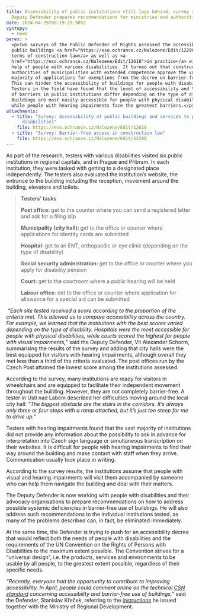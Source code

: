 ```yaml
---
title: Accessibility of public institutions still lags behind, survey shows.
  Deputy Defender prepares recommendations for ministries and authorities
date: 2024-04-29T08:19:29.905Z
vystupy:
  - news
perex: >
  <p>Two surveys of the Public Defender of Rights assessed the accessibility of
  public buildings <a href="https://eso.ochrance.cz/Nalezene/Edit/12290">in
  terms of construction law</a> as well as <a
  href="https://eso.ochrance.cz/Nalezene/Edit/12618">in practice</a> with the
  help of people with various disabilities. It turned out that construction
  authorities of municipalities with extended competence approve the vast
  majority of applications for exemptions from the decree on barrier-free use.
  This can hinder the accessibility of buildings for people with disabilities.
  Testers in the field have found that the level of accessibility and the number
  of barriers in public institutions differ depending on the type of disability.
  Buildings are most easily accessible for people with physical disabilities,
  while people with hearing impairments face the greatest barriers.</p>
attachments:
  - title: "Survey: Accessibility of public buildings and services to people with
      disabilities"
    file: https://eso.ochrance.cz/Nalezene/Edit/12618
  - title: "Survey: Barrier-free access in construction law"
    file: https://eso.ochrance.cz/Nalezene/Edit/12290
---
```

<p>As part of the research, testers with various disabilities visited six public institutions in regional capitals, and in Prague and Příbram. In each institution, they were tasked with getting to a designated place independently. The testers also evaluated the institution&rsquo;s website, the entrance to the building including the reception, movement around the building, elevators and toilets.</p>

<blockquote>
<p><strong>Testers&rsquo; tasks</strong></p>

<p><strong>Post office: </strong>get to the counter where you can send a registered letter and ask for a filing slip</p>

<p><strong>Municipality (city hall): </strong>get to the office or counter where applications for identity cards are submitted</p>

<p><strong>Hospital: </strong>get to an ENT, orthopaedic or eye clinic (depending on the type of disability)</p>

<p><strong>Social security administration: </strong>get to the office or counter where you apply for disability pension</p>

<p><strong>Court: </strong>get to the courtroom where a public hearing will be held</p>

<p><strong>Labour office</strong>: det to the office or counter where application for allowance for a special aid can be submitted</p>
</blockquote>

<p><em>&nbsp;&ldquo;Each site tested received a score according to the proportion of the criteria met. This allowed us to compare accessibility across the country. For example, we learned that the institutions with the best scores varied depending on the type of disability. Hospitals were the most accessible for people with physical disabilities, while courts scored the highest for people with visual impairments,&rdquo; </em>said the Deputy Defender, Vít Alexander Schorm, summarising the results of the survey and adding that city halls were the best equipped for visitors with hearing impairments, although overall they met less than a third of the criteria evaluated. The post offices run by the Czech Post attained the lowest score among the institutions assessed.</p>

<p>According to the survey, many institutions are ready for visitors in wheelchairs and are equipped to facilitate their independent movement throughout the building. However, they are not completely barrier-free.<em> </em>A tester in Ústí nad Labem described her difficulties moving around the local city hall: <em>&ldquo;The biggest obstacle are the stairs in the corridors. It&rsquo;s always only three or four steps with a ramp attached, but it&rsquo;s just too steep for me to drive up.&rdquo;</em></p>

<p>Testers with hearing impairments found that the vast majority of institutions did not provide any information about the possibility to ask in advance for interpretation into Czech sign language or simultaneous transcription on their websites. It is difficult for people with hearing impairments to find their way around the building and make contact with staff when they arrive. Communication usually took place in writing.</p>

<p>According to the survey results, the institutions assume that people with visual and hearing impairments will visit them accompanied by someone who can help them navigate the building and deal with their matters.</p>

<p>The Deputy Defender is now working with people with disabilities and their advocacy organisations to prepare recommendations on how to address possible systemic deficiencies in barrier-free use of buildings. He will also address such recommendations to the individual institutions tested, as many of the problems described can, in fact, be eliminated immediately.</p>

<p>At the same time, the Defender is trying to push for an accessibility decree that would reflect both the needs of people with disabilities and the requirements of the UN Convention on the Rights of Persons with Disabilities to the maximum extent possible. The Convention strives for a &ldquo;universal design&rdquo;, i.e. the products, services and environments to be usable by all people, to the greatest extent possible, regardless of their specific needs.</p>

<p><em>&ldquo;</em><em>Recently, everyone had the opportunity to contribute to improving accessibility. In April, people could comment online on the technical </em><a href="http://drafts.unmz.cz/Home/Details/6234"><em>CSN standard</em></a> <em>concerning accessibility and barrier-free use of buildings,&rdquo; </em>said the Defender, Stanislav Křeček, referring to the <a href="https://www.ochrance.cz/aktualne/ombudsman_spolecne_s_ministerstvem_pro_mistni_rozvoj_radi_jak_pripominkovat_navrhy_technickych_norem/">instructions</a> he issued together with the Ministry of Regional Development.</p>
